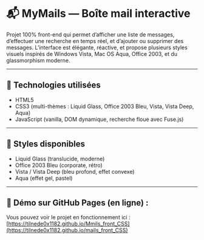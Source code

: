 # 📬 MyMails — Boîte mail interactive

Projet 100% front-end qui permet d’afficher une liste de messages, d’effectuer une recherche en temps réel, et d’ajouter ou supprimer des messages.
L’interface est élégante, réactive, et propose plusieurs styles visuels inspirés de Windows Vista, Mac OS Aqua, Office 2003, et du glassmorphism moderne.

---

## 🚀 Technologies utilisées

- HTML5
- CSS3 (multi-thèmes : Liquid Glass, Office 2003 Bleu, Vista, Vista Deep, Aqua)
- JavaScript (vanilla, DOM dynamique, recherche floue avec Fuse.js)

---

## 🎨 Styles disponibles
- Liquid Glass (translucide, moderne)
- Office 2003 Bleu (corporate, rétro)
- Vista / Vista Deep (bleu profond, effet convexe)
- Aqua (effet gel, pastel)

---

## 🔗 Démo sur GitHub Pages (en ligne) :

Vous pouvez voir le projet en fonctionnement ici :
[https://tilnede0x1182.github.io/Mmils_front_CSS](https://tilnede0x1182.github.io/mails_front_CSS)
